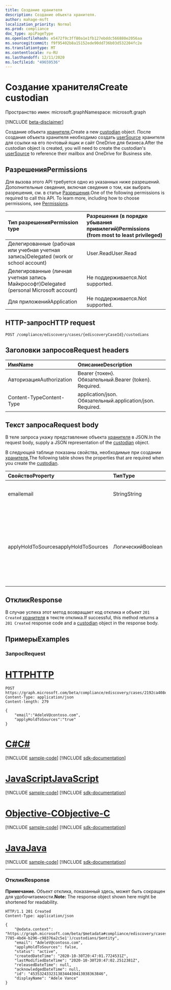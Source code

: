 ```yaml
---
title: Создание хранителя
description: Создание объекта хранителя.
author: mahage-msft
localization_priority: Normal
ms.prod: compliance
doc_type: apiPageType
ms.openlocfilehash: e5472f9c3ff80a1e1fb127ebddc566880e2056aa
ms.sourcegitcommit: f9f95402b8a15152ede90dd736b03d532204fc2e
ms.translationtype: MT
ms.contentlocale: ru-RU
ms.lasthandoff: 12/11/2020
ms.locfileid: "49659536"
---
```

# <a name="create-custodian"></a><span data-ttu-id="27ac6-103">Создание хранителя</span><span class="sxs-lookup"><span data-stu-id="27ac6-103">Create custodian</span></span>

<span data-ttu-id="27ac6-104">Пространство имен: microsoft.graph</span><span class="sxs-lookup"><span data-stu-id="27ac6-104">Namespace: microsoft.graph</span></span>

[!INCLUDE [beta-disclaimer](../../includes/beta-disclaimer.md)]

<span data-ttu-id="27ac6-105">Создание объекта [хранителя.](../resources/custodian.md)</span><span class="sxs-lookup"><span data-stu-id="27ac6-105">Create a new [custodian](../resources/custodian.md) object.</span></span> <span data-ttu-id="27ac6-106">После создания объекта хранителя необходимо создать [userSource](../resources/usersource.md) хранителя для ссылки на его почтовый ящик и сайт OneDrive для бизнеса.</span><span class="sxs-lookup"><span data-stu-id="27ac6-106">After the custodian object is created, you will need to create the custodian's [userSource](../resources/usersource.md) to reference their mailbox and OneDrive for Business site.</span></span>

## <a name="permissions"></a><span data-ttu-id="27ac6-107">Разрешения</span><span class="sxs-lookup"><span data-stu-id="27ac6-107">Permissions</span></span>

<span data-ttu-id="27ac6-p102">Для вызова этого API требуется одно из указанных ниже разрешений. Дополнительные сведения, включая сведения о том, как выбрать разрешения, см. в статье [Разрешения](/graph/permissions-reference).</span><span class="sxs-lookup"><span data-stu-id="27ac6-p102">One of the following permissions is required to call this API. To learn more, including how to choose permissions, see [Permissions](/graph/permissions-reference).</span></span>

|<span data-ttu-id="27ac6-110">Тип разрешения</span><span class="sxs-lookup"><span data-stu-id="27ac6-110">Permission type</span></span>|<span data-ttu-id="27ac6-111">Разрешения (в порядке убывания привилегий)</span><span class="sxs-lookup"><span data-stu-id="27ac6-111">Permissions (from most to least privileged)</span></span>|
|:---|:---|
|<span data-ttu-id="27ac6-112">Делегированные (рабочая или учебная учетная запись)</span><span class="sxs-lookup"><span data-stu-id="27ac6-112">Delegated (work or school account)</span></span>|<span data-ttu-id="27ac6-113">User.Read</span><span class="sxs-lookup"><span data-stu-id="27ac6-113">User.Read</span></span>|
|<span data-ttu-id="27ac6-114">Делегированные (личная учетная запись Майкрософт)</span><span class="sxs-lookup"><span data-stu-id="27ac6-114">Delegated (personal Microsoft account)</span></span>|<span data-ttu-id="27ac6-115">Не поддерживается.</span><span class="sxs-lookup"><span data-stu-id="27ac6-115">Not supported.</span></span>|
|<span data-ttu-id="27ac6-116">Для приложений</span><span class="sxs-lookup"><span data-stu-id="27ac6-116">Application</span></span>|<span data-ttu-id="27ac6-117">Не поддерживается.</span><span class="sxs-lookup"><span data-stu-id="27ac6-117">Not supported.</span></span>|

## <a name="http-request"></a><span data-ttu-id="27ac6-118">HTTP-запрос</span><span class="sxs-lookup"><span data-stu-id="27ac6-118">HTTP request</span></span>

<!-- {
  "blockType": "ignored"
}
-->

``` http
POST /compliance/ediscovery/cases/{ediscoveryCaseId}/custodians
```

## <a name="request-headers"></a><span data-ttu-id="27ac6-119">Заголовки запросов</span><span class="sxs-lookup"><span data-stu-id="27ac6-119">Request headers</span></span>

|<span data-ttu-id="27ac6-120">Имя</span><span class="sxs-lookup"><span data-stu-id="27ac6-120">Name</span></span>|<span data-ttu-id="27ac6-121">Описание</span><span class="sxs-lookup"><span data-stu-id="27ac6-121">Description</span></span>|
|:---|:---|
|<span data-ttu-id="27ac6-122">Авторизация</span><span class="sxs-lookup"><span data-stu-id="27ac6-122">Authorization</span></span>|<span data-ttu-id="27ac6-p103">Bearer {токен}. Обязательный.</span><span class="sxs-lookup"><span data-stu-id="27ac6-p103">Bearer {token}. Required.</span></span>|
|<span data-ttu-id="27ac6-125">Content-Type</span><span class="sxs-lookup"><span data-stu-id="27ac6-125">Content-Type</span></span>|<span data-ttu-id="27ac6-p104">application/json. Обязательный.</span><span class="sxs-lookup"><span data-stu-id="27ac6-p104">application/json. Required.</span></span>|

## <a name="request-body"></a><span data-ttu-id="27ac6-128">Текст запроса</span><span class="sxs-lookup"><span data-stu-id="27ac6-128">Request body</span></span>

<span data-ttu-id="27ac6-129">В теле запроса укажу представление объекта [хранителя](../resources/custodian.md) в JSON.</span><span class="sxs-lookup"><span data-stu-id="27ac6-129">In the request body, supply a JSON representation of the [custodian](../resources/custodian.md) object.</span></span>

<span data-ttu-id="27ac6-130">В следующей таблице показаны свойства, необходимые при создании [хранителя.](../resources/custodian.md)</span><span class="sxs-lookup"><span data-stu-id="27ac6-130">The following table shows the properties that are required when you create the [custodian](../resources/custodian.md).</span></span>

|<span data-ttu-id="27ac6-131">Свойство</span><span class="sxs-lookup"><span data-stu-id="27ac6-131">Property</span></span>|<span data-ttu-id="27ac6-132">Тип</span><span class="sxs-lookup"><span data-stu-id="27ac6-132">Type</span></span>|<span data-ttu-id="27ac6-133">Описание</span><span class="sxs-lookup"><span data-stu-id="27ac6-133">Description</span></span>|
|:---|:---|:---|
|<span data-ttu-id="27ac6-134">email</span><span class="sxs-lookup"><span data-stu-id="27ac6-134">email</span></span>|<span data-ttu-id="27ac6-135">String</span><span class="sxs-lookup"><span data-stu-id="27ac6-135">String</span></span>|<span data-ttu-id="27ac6-136">Основной SMTP-адрес хранителя.</span><span class="sxs-lookup"><span data-stu-id="27ac6-136">Custodian's primary SMTP address.</span></span> <span data-ttu-id="27ac6-137">Обязательный.</span><span class="sxs-lookup"><span data-stu-id="27ac6-137">Required.</span></span>|
|<span data-ttu-id="27ac6-138">applyHoldToSources</span><span class="sxs-lookup"><span data-stu-id="27ac6-138">applyHoldToSources</span></span>|<span data-ttu-id="27ac6-139">Логический</span><span class="sxs-lookup"><span data-stu-id="27ac6-139">Boolean</span></span>|<span data-ttu-id="27ac6-140">Указывает, применяется ли удержание к источникам хранителя (например, почтовым ящикам, сайтам или Teams).</span><span class="sxs-lookup"><span data-stu-id="27ac6-140">Indicates whether a hold is applied to the custodian's sources (such as mailboxes, sites, or Teams).</span></span>|

## <a name="response"></a><span data-ttu-id="27ac6-141">Отклик</span><span class="sxs-lookup"><span data-stu-id="27ac6-141">Response</span></span>

<span data-ttu-id="27ac6-142">В случае успеха этот метод возвращает код отклика и объект `201 Created` [хранителя](../resources/custodian.md) в тексте отклика.</span><span class="sxs-lookup"><span data-stu-id="27ac6-142">If successful, this method returns a `201 Created` response code and a [custodian](../resources/custodian.md) object in the response body.</span></span>

## <a name="examples"></a><span data-ttu-id="27ac6-143">Примеры</span><span class="sxs-lookup"><span data-stu-id="27ac6-143">Examples</span></span>

### <a name="request"></a><span data-ttu-id="27ac6-144">Запрос</span><span class="sxs-lookup"><span data-stu-id="27ac6-144">Request</span></span>


# <a name="http"></a>[<span data-ttu-id="27ac6-145">HTTP</span><span class="sxs-lookup"><span data-stu-id="27ac6-145">HTTP</span></span>](#tab/http)
<!-- {
  "blockType": "request",
  "name": "create_custodian_from_"
}
-->

``` http
POST https://graph.microsoft.com/beta/compliance/ediscovery/cases/2192ca408ea2410eba3bec8ae873be6b/custodians
Content-Type: application/json
Content-length: 279

{
    "email":"AdeleV@contoso.com",
    "applyHoldToSources":"true"
}
```
# <a name="c"></a>[<span data-ttu-id="27ac6-146">C#</span><span class="sxs-lookup"><span data-stu-id="27ac6-146">C#</span></span>](#tab/csharp)
[!INCLUDE [sample-code](../includes/snippets/csharp/create-custodian-from--csharp-snippets.md)]
[!INCLUDE [sdk-documentation](../includes/snippets/snippets-sdk-documentation-link.md)]

# <a name="javascript"></a>[<span data-ttu-id="27ac6-147">JavaScript</span><span class="sxs-lookup"><span data-stu-id="27ac6-147">JavaScript</span></span>](#tab/javascript)
[!INCLUDE [sample-code](../includes/snippets/javascript/create-custodian-from--javascript-snippets.md)]
[!INCLUDE [sdk-documentation](../includes/snippets/snippets-sdk-documentation-link.md)]

# <a name="objective-c"></a>[<span data-ttu-id="27ac6-148">Objective-C</span><span class="sxs-lookup"><span data-stu-id="27ac6-148">Objective-C</span></span>](#tab/objc)
[!INCLUDE [sample-code](../includes/snippets/objc/create-custodian-from--objc-snippets.md)]
[!INCLUDE [sdk-documentation](../includes/snippets/snippets-sdk-documentation-link.md)]

# <a name="java"></a>[<span data-ttu-id="27ac6-149">Java</span><span class="sxs-lookup"><span data-stu-id="27ac6-149">Java</span></span>](#tab/java)
[!INCLUDE [sample-code](../includes/snippets/java/create-custodian-from--java-snippets.md)]
[!INCLUDE [sdk-documentation](../includes/snippets/snippets-sdk-documentation-link.md)]

---


### <a name="response"></a><span data-ttu-id="27ac6-150">Отклик</span><span class="sxs-lookup"><span data-stu-id="27ac6-150">Response</span></span>

<span data-ttu-id="27ac6-151">**Примечание.** Объект отклика, показанный здесь, может быть сокращен для удобочитаемости.</span><span class="sxs-lookup"><span data-stu-id="27ac6-151">**Note:** The response object shown here might be shortened for readability.</span></span>
<!-- {
  "blockType": "response",
  "truncated": true,
  "@odata.type": "microsoft.graph.custodian"
}
-->

``` http
HTTP/1.1 201 Created
Content-Type: application/json

{
    "@odata.context": "https://graph.microsoft.com/beta/$metadata#compliance/ediscovery/cases('4c8f8f70-7785-4bd4-b296-c98376a2c5e1')/custodians/$entity",
    "email": "AdeleV@contoso.com",
    "applyHoldToSources": false,
    "status": "active",
    "createdDateTime": "2020-10-30T20:47:01.7724531Z",
    "lastModifiedDateTime": "2020-10-30T20:47:02.2512381Z",
    "releasedDateTime": null,
    "acknowledgedDateTime": null,
    "id": "45353243323138344430413038363846",
    "displayName": "Adele Vance"
}
```
